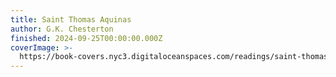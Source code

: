 ```yaml
---
title: Saint Thomas Aquinas
author: G.K. Chesterton
finished: 2024-09-25T00:00:00.000Z
coverImage: >-
  https://book-covers.nyc3.digitaloceanspaces.com/readings/saint-thomas-aquinas-01.jpg
---
```

